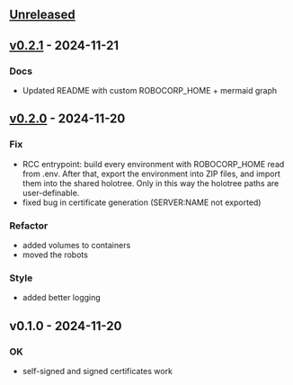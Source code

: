 <a name="unreleased"></a>
## [Unreleased]


<a name="v0.2.1"></a>
## [v0.2.1] - 2024-11-21
### Docs
- Updated README with custom ROBOCORP_HOME + mermaid graph


<a name="v0.2.0"></a>
## [v0.2.0] - 2024-11-20
### Fix
- RCC entrypoint: build every environment with ROBOCORP_HOME read from .env. After that, export the environment into ZIP files, and import them into the shared holotree. Only in this way the holotree paths are user-definable.
- fixed bug in certificate generation (SERVER:NAME not exported)

### Refactor
- added volumes to containers
- moved the robots

### Style
- added better logging


<a name="v0.1.0"></a>
## v0.1.0 - 2024-11-20
### OK
- self-signed and signed certificates work


[Unreleased]: https://github.com/elabit/rccremote-docker/compare/v0.2.1...HEAD
[v0.2.1]: https://github.com/elabit/rccremote-docker/compare/v0.2.0...v0.2.1
[v0.2.0]: https://github.com/elabit/rccremote-docker/compare/v0.1.0...v0.2.0
